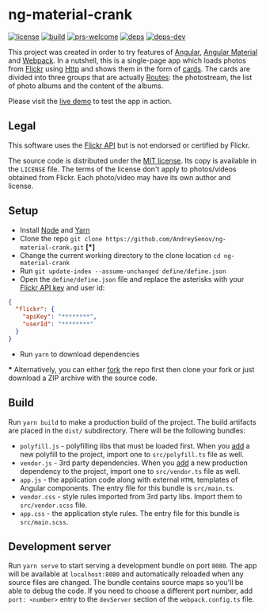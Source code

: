 [license]: https://img.shields.io/badge/license-MIT-blue.svg
[license-url]: https://github.com/AndreySenov/ng-material-crank/blob/master/LICENSE

[build]: https://travis-ci.org/AndreySenov/ng-material-crank.svg?branch=master
[build-url]: https://travis-ci.org/AndreySenov/ng-material-crank

[prs-welcome]: https://img.shields.io/badge/PRs-welcome-brightgreen.svg
[prs-welcome-url]: https://github.com/AndreySenov/ng-material-crank/pulls

[deps]: https://david-dm.org/AndreySenov/ng-material-crank/status.svg
[deps-url]: https://david-dm.org/AndreySenov/ng-material-crank

[deps-dev]: https://david-dm.org/AndreySenov/ng-material-crank/dev-status.svg
[deps-dev-url]: https://david-dm.org/AndreySenov/ng-material-crank?type=dev

# ng-material-crank
[![license][license]][license-url]
[![build][build]][build-url]
[![prs-welcome][prs-welcome]][prs-welcome-url]
[![deps][deps]][deps-url]
[![deps-dev][deps-dev]][deps-dev-url]

This project was created in order to try features of [Angular](https://angular.io), [Angular Material](https://material.angular.io) and [Webpack](https://webpack.js.org/). In a nutshell, this is a single-page app which loads photos from [Flickr](https://www.flickr.com/) using [Http](https://angular.io/docs/ts/latest/api/http/index/Http-class.html) and shows them in the form of [cards](https://material.angular.io/components/component/card). The cards are divided into three groups that are actually [Routes](https://angular.io/docs/ts/latest/api/router/index/Routes-type-alias.html): the photostream, the list of photo albums and the content of the albums.

Please visit the [live demo](https://ng-material-crank.firebaseapp.com) to test the app in action.

## Legal
This software uses the [Flickr API](https://www.flickr.com/services/api/) but is not endorsed or certified by Flickr.

The source code is distributed under the [MIT license](https://opensource.org/licenses/MIT). Its copy is available in the `LICENSE` file. The terms of the license don't apply to photos/videos obtained from Flickr. Each photo/video may have its own author and license.

## Setup

* Install [Node](https://nodejs.org) and [Yarn](https://yarnpkg.com)
* Clone the repo `git clone https://github.com/AndreySenov/ng-material-crank.git` **[\*]**
* Change the current working directory to the clone location `cd ng-material-crank`
* Run `git update-index --assume-unchanged define/define.json`
* Open the `define/define.json` file and replace the asterisks with your [Flickr API key](https://www.flickr.com/services/api/misc.api_keys.html) and user id:

```json
{
  "flickr": {
    "apiKey": "********",
    "userId": "********"
  }
}
```
* Run `yarn` to download dependencies

**\*** Alternatively, you can either [fork](https://help.github.com/articles/fork-a-repo) the repo first then clone your fork or just download a ZIP archive with the source code.

## Build

Run `yarn build` to make a production build of the project. The build artifacts are placed in the `dist/` subdirectory. There will be the following bundles:

* `polyfill.js` - polyfilling libs that must be loaded first. When you [add](https://yarnpkg.com/lang/en/docs/cli/add/) a new polyfill to the project, import one to `src/polyfill.ts` file as well.
* `vendor.js` - 3rd party dependencies. When you [add](https://yarnpkg.com/lang/en/docs/cli/add/) a new production dependency to the project, import one to `src/vendor.ts` file as well.
* `app.js` - the application code along with external `HTML` templates of Angular components. The entry file for this bundle is `src/main.ts`.
* `vendor.css` - style rules imported from 3rd party libs. Import them to `src/vendor.scss` file.
* `app.css` - the application style rules. The entry file for this bundle is `src/main.scss`.

## Development server

Run `yarn serve` to start serving a development bundle on port `8080`. The app will be available at `localhost:8080` and automatically reloaded when any source files are changed. The bundle contains source maps so you'll be able to debug the code. If you need to choose a different port number, add `port: <number>` entry to the `devServer` section of the `webpack.config.ts` file.
